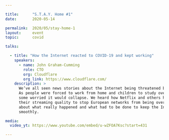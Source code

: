 ```yaml
---

title:      "S.T.A.Y. Home #1"
date:       2020-05-14

permalink:  2020/05/stay-home-1
layout:     event
topic:      covid

talks:

  - title: "How the Internet reacted to COVID-19 and kept working"
    speakers:
      - name: John Graham-Cumming
        role: CTO
        org: Cloudflare
        org_link: https://www.cloudflare.com/
    description: >
      We’ve all seen news stories about the Internet being threatened by #COVID19.
      As people were forced to work from home and children to study over the Internet,
      some worried it would collapse. We heard how Netflix and others had to reduce
      their streaming quality to stop European networks from being overloaded. I’ll talk
      about what really happened and what had to be done to keep the Internet running
      smoothly.

media:
  video_yt: https://www.youtube.com/embed/u-wZFOA7Ksc?start=431

---
```

